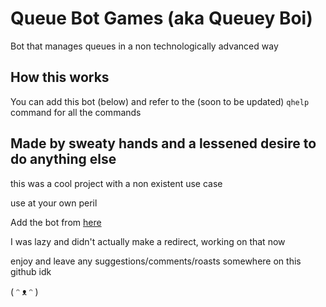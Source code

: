 # Queue Bot Games (aka Queuey Boi)

Bot that manages queues in a non technologically advanced way


## How this works

You can add this bot (below) and refer to the (soon to be updated) `qhelp` command for all the commands


## Made by sweaty hands and a lessened desire to do anything else

this was a cool project with a non existent use case

use at your own peril

Add the bot from [here](https://discord.com/api/oauth2/authorize?client_id=515330544968400937&permissions=8&redirect_uri=https%3A%2F%2Fdiscord.com&scope=bot)

I was lazy and didn't actually make a redirect, working on that now

enjoy and leave any suggestions/comments/roasts somewhere on this github idk

( ᵔ ᴥ ᵔ )
